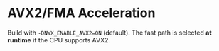 <!-- SPDX-License-Identifier: Apache-2.0 -->
# AVX2/FMA Acceleration

Build with `-DNWX_ENABLE_AVX2=ON` (default). The fast path is selected **at runtime** if the CPU supports AVX2.
